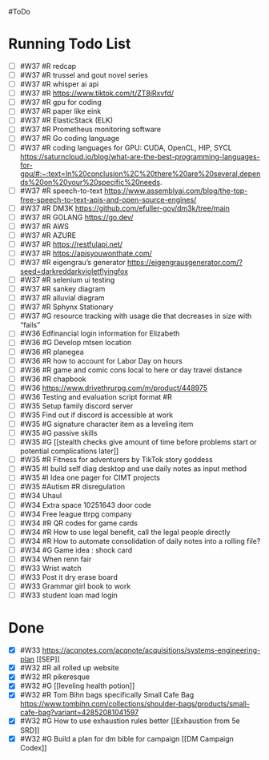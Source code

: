 #ToDo
# Running Todo List
- [ ] #W37 #R redcap
- [ ] #W37 #R trussel and gout novel series
- [ ] #W37 #R whisper ai api
- [ ] #W37 #R https://www.tiktok.com/t/ZT8jRxvfd/
- [ ] #W37 #R gpu for coding
- [ ] #W37 #R paper like eink
- [ ] #W37 #R ElasticStack (ELK)
- [ ] #W37 #R Prometheus monitoring software
- [ ] #W37 #R Go coding language
- [ ] #W37 #R coding languages for GPU: CUDA, OpenCL, HIP, SYCL https://saturncloud.io/blog/what-are-the-best-programming-languages-for-gpu/#:~:text=In%20conclusion%2C%20there%20are%20several,depends%20on%20your%20specific%20needs.
- [ ] #W37 #R speech-to-text https://www.assemblyai.com/blog/the-top-free-speech-to-text-apis-and-open-source-engines/
- [ ] #W37 #R DM3K https://github.com/efuller-gov/dm3k/tree/main
- [ ] #W37 #R GOLANG https://go.dev/
- [ ] #W37 #R AWS
- [ ] #W37 #R AZURE
- [ ] #W37 #R https://restfulapi.net/
- [ ] #W37 #R https://apisyouwonthate.com/
- [ ] #W37 #R eigengrau’s generator https://eigengrausgenerator.com/?seed=darkreddarkvioletflyingfox
- [ ] #W37 #R selenium ui testing
- [ ] #W37 #R sankey diagram
- [ ] #W37 #R alluvial diagram
- [ ] #W37 #R Sphynx Stationary 
- [ ] #W37 #G resource tracking with usage die that decreases in size with “fails”
- [ ] #W36 Edfinancial login information for Elizabeth
- [ ] #W36 #G Develop mtsen location
- [ ] #W36 #R planegea
- [ ] #W36 #R how to account for Labor Day on hours
- [ ] #W36 #R game and comic cons local to here or day travel distance
- [ ] #W36 #R chapbook
- [ ] #W36 https://www.drivethrurpg.com/m/product/448975
- [ ] #W36 Testing and evaluation script format #R 
- [ ] #W35 Setup family discord server
- [ ] #W35 Find out if discord is accessible at work
- [ ] #W35 #G signature character item as a leveling item
- [ ] #W35 #G passive skills
- [ ] #W35 #G [[stealth checks give amount of time before problems start or potential complications later]]
- [ ] #W35 #R Fitness for adventurers by TikTok story goddess
- [ ] #W35 #I build self diag desktop and use daily notes as input method
- [ ] #W35 #I Idea one pager for CIMT projects
- [ ] #W35 #Autism #R disregulation
- [ ] #W34 Uhaul
- [ ] #W34 Extra space 10251643 door code
- [ ] #W34 Free league ttrpg company 
- [ ] #W34 #R QR codes for game cards
- [ ] #W34 #R How to use legal benefit, call the legal people directly
- [ ] #W34 #R How to automate consolidation of daily notes into a rolling file?
- [ ] #W34 #G Game idea : shock card
- [ ] #W34 When renn fair
- [ ] #W33 Wrist watch 
- [ ] #W33 Post it dry erase board
- [ ] #W33 Grammar girl book to work 
- [ ] #W33 student loan mad login

# Done
- [x] #W33 https://acqnotes.com/acqnote/acquisitions/systems-engineering-plan [[SEP]]
- [x] #W32 #R all rolled up website
- [x] #W32 #R pikeresque 
- [x] #W32 #G [[leveling health potion]]
- [x] #W32 #R Tom Bihn bags specifically Small Cafe Bag https://www.tombihn.com/collections/shoulder-bags/products/small-cafe-bag?variant=42852081041597
- [x] #W32 #G How to use exhaustion rules better [[Exhaustion from 5e SRD]]
- [x] #W32 #G Build a plan for dm bible for campaign [[DM Campaign Codex]]
